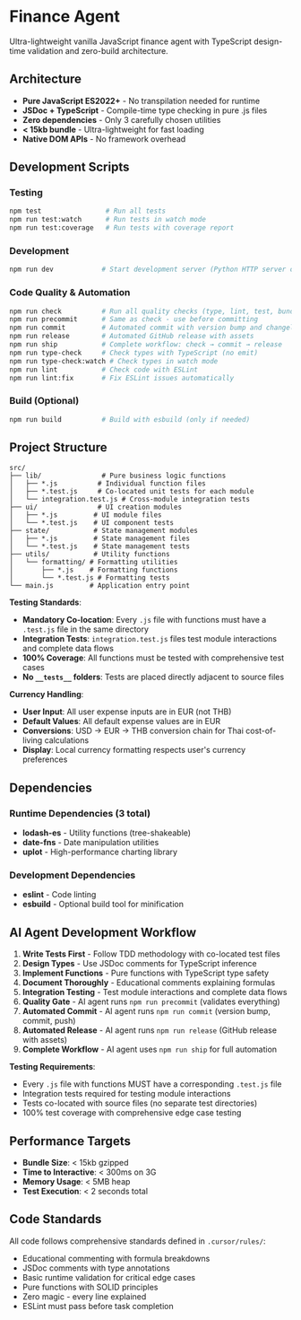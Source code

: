 # Finance Agent

Ultra-lightweight vanilla JavaScript finance agent with TypeScript design-time validation and zero-build architecture.

## Architecture

- **Pure JavaScript ES2022+** - No transpilation needed for runtime
- **JSDoc + TypeScript** - Compile-time type checking in pure .js files
- **Zero dependencies** - Only 3 carefully chosen utilities
- **< 15kb bundle** - Ultra-lightweight for fast loading
- **Native DOM APIs** - No framework overhead

## Development Scripts

### Testing
```bash
npm test                # Run all tests
npm run test:watch      # Run tests in watch mode
npm run test:coverage   # Run tests with coverage report
```

### Development
```bash
npm run dev            # Start development server (Python HTTP server on port 3000)
```

### Code Quality & Automation
```bash
npm run check          # Run all quality checks (type, lint, test, bundle size)
npm run precommit      # Same as check - use before committing
npm run commit         # Automated commit with version bump and changelog
npm run release        # Automated GitHub release with assets
npm run ship           # Complete workflow: check → commit → release
npm run type-check     # Check types with TypeScript (no emit)
npm run type-check:watch # Check types in watch mode
npm run lint           # Check code with ESLint
npm run lint:fix       # Fix ESLint issues automatically
```

### Build (Optional)
```bash
npm run build          # Build with esbuild (only if needed)
```

## Project Structure

```
src/
├── lib/               # Pure business logic functions
│   ├── *.js          # Individual function files
│   ├── *.test.js     # Co-located unit tests for each module
│   └── integration.test.js # Cross-module integration tests
├── ui/               # UI creation modules
│   ├── *.js         # UI module files
│   └── *.test.js    # UI component tests
├── state/           # State management modules
│   ├── *.js         # State management files
│   └── *.test.js    # State management tests
├── utils/           # Utility functions
│   └── formatting/ # Formatting utilities
│       ├── *.js    # Formatting functions
│       └── *.test.js # Formatting tests
└── main.js         # Application entry point
```

**Testing Standards**:
- **Mandatory Co-location**: Every `.js` file with functions must have a `.test.js` file in the same directory
- **Integration Tests**: `integration.test.js` files test module interactions and complete data flows
- **100% Coverage**: All functions must be tested with comprehensive test cases
- **No `__tests__` folders**: Tests are placed directly adjacent to source files

**Currency Handling**:
- **User Input**: All user expense inputs are in EUR (not THB)
- **Default Values**: All default expense values are in EUR
- **Conversions**: USD → EUR → THB conversion chain for Thai cost-of-living calculations
- **Display**: Local currency formatting respects user's currency preferences

## Dependencies

### Runtime Dependencies (3 total)
- **lodash-es** - Utility functions (tree-shakeable)
- **date-fns** - Date manipulation utilities
- **uplot** - High-performance charting library

### Development Dependencies
- **eslint** - Code linting
- **esbuild** - Optional build tool for minification

## AI Agent Development Workflow

1. **Write Tests First** - Follow TDD methodology with co-located test files
2. **Design Types** - Use JSDoc comments for TypeScript inference
3. **Implement Functions** - Pure functions with TypeScript type safety
4. **Document Thoroughly** - Educational comments explaining formulas
5. **Integration Testing** - Test module interactions and complete data flows
6. **Quality Gate** - AI agent runs `npm run precommit` (validates everything)
7. **Automated Commit** - AI agent runs `npm run commit` (version bump, commit, push)
8. **Automated Release** - AI agent runs `npm run release` (GitHub release with assets)
9. **Complete Workflow** - AI agent uses `npm run ship` for full automation

**Testing Requirements**:
- Every `.js` file with functions MUST have a corresponding `.test.js` file
- Integration tests required for testing module interactions
- Tests co-located with source files (no separate test directories)
- 100% test coverage with comprehensive edge case testing

## Performance Targets

- **Bundle Size**: < 15kb gzipped
- **Time to Interactive**: < 300ms on 3G
- **Memory Usage**: < 5MB heap
- **Test Execution**: < 2 seconds total

## Code Standards

All code follows comprehensive standards defined in `.cursor/rules/`:
- Educational commenting with formula breakdowns
- JSDoc comments with type annotations
- Basic runtime validation for critical edge cases
- Pure functions with SOLID principles
- Zero magic - every line explained
- ESLint must pass before task completion
